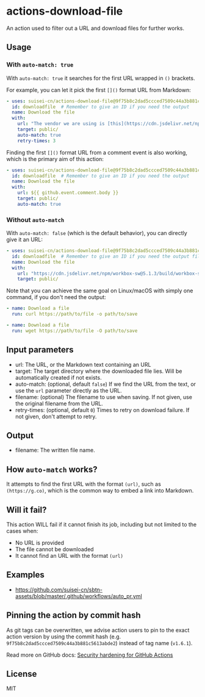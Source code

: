 # actions-download-file
An action used to filter out a URL and download files for further works.

## Usage

### With `auto-match: true`

With `auto-match: true` it searches for the first URL wrapped in `()` brackets.

For example, you can let it pick the first `[]()` format URL from Markdown:

``` yaml
- uses: suisei-cn/actions-download-file@9f75b8c2dad5ccced7509c44a3b881c5613abde2 # 1.6.1
  id: downloadfile  # Remember to give an ID if you need the output
  name: Download the file
  with:
    url: "The vendor we are using is [this](https://cdn.jsdelivr.net/npm/workbox-sw@5.1.3/build/workbox-sw.min.js)!"
    target: public/
    auto-match: true
    retry-times: 3
```

Finding the first `[]()` format URL from a comment event is also working, which is the primary aim of this action:

``` yaml
- uses: suisei-cn/actions-download-file@9f75b8c2dad5ccced7509c44a3b881c5613abde2 # 1.6.1
  id: downloadfile  # Remember to give an ID if you need the output
  name: Download the file
  with:
    url: ${{ github.event.comment.body }}
    target: public/
    auto-match: true
```

### Without `auto-match`

With `auto-match: false` (which is the default behavior), you can directly give it an URL:

``` yaml
- uses: suisei-cn/actions-download-file@9f75b8c2dad5ccced7509c44a3b881c5613abde2 # 1.6.1
  id: downloadfile  # Remember to give an ID if you need the output filename
  name: Download the file
  with:
    url: "https://cdn.jsdelivr.net/npm/workbox-sw@5.1.3/build/workbox-sw.min.js"
    target: public/
```

Note that you can achieve the same goal on Linux/macOS with simply one command, if you don't need the output:

``` yaml
- name: Download a file
  run: curl https://path/to/file -o path/to/save
```

``` yaml
- name: Download a file
  run: wget https://path/to/file -O path/to/save
```

## Input parameters
* url: The URL, or the Markdown text containing an URL
* target: The target directory where the downloaded file lies. Will be automatically created if not exists.
* auto-match: (optional, default `false`) If we find the URL from the text, or use the `url` parameter directly as the URL.
* filename: (optional) The filename to use when saving. If not given, use the original filename from the URL.
* retry-times: (optional, default `0`) Times to retry on download failure. If not given, don't attempt to retry.

## Output
* filename: The written file name.

## How `auto-match` works?
It attempts to find the first URL with the format `(url)`, such as `(https://g.co)`, which is the common way to embed a link into Markdown.

## Will it fail?
This action WILL fail if it cannot finish its job, including but not limited to the cases when:

* No URL is provided
* The file cannot be downloaded
* It cannot find an URL with the format `(url)`

## Examples
* <https://github.com/suisei-cn/sbtn-assets/blob/master/.github/workflows/auto_pr.yml>

## Pinning the action by commit hash
As git tags can be overwritten, we advise action users to pin to the exact action version by using the commit hash (e.g. `9f75b8c2dad5ccced7509c44a3b881c5613abde2`) instead of tag name (`v1.6.1`).

Read more on GitHub docs: [Security hardening for GitHub Actions](https://docs.github.com/en/actions/security-guides/security-hardening-for-github-actions#using-third-party-actions)

## License
MIT
